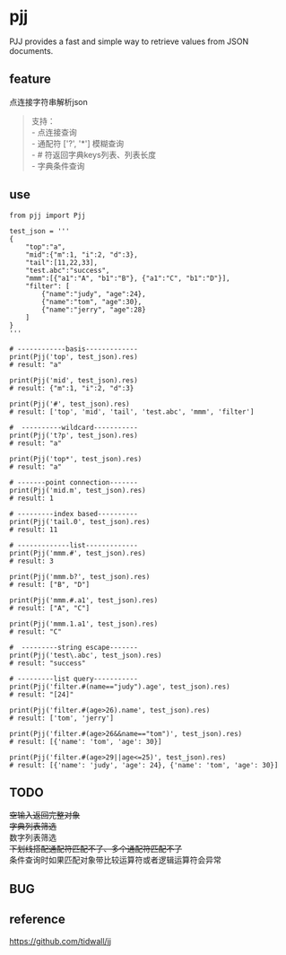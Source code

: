 # pjj
PJJ provides a fast and simple way to retrieve values from JSON documents.
    

## feature
点连接字符串解析json
> 支持：    
>     - 点连接查询     
>     - 通配符 ['?', '*'] 模糊查询      
>     - # 符返回字典keys列表、列表长度      
>     - 字典条件查询     


## use

```
from pjj import Pjj

test_json = '''
{
    "top":"a", 
    "mid":{"m":1, "i":2, "d":3}, 
    "tail":[11,22,33], 
    "test.abc":"success", 
    "mmm":[{"a1":"A", "b1":"B"}, {"a1":"C", "b1":"D"}],
    "filter": [
        {"name":"judy", "age":24},
        {"name":"tom", "age":30},
        {"name":"jerry", "age":28}
    ]
}
''' 

# ------------basis-------------
print(Pjj('top', test_json).res)
# result: "a"

print(Pjj('mid', test_json).res)
# result: {"m":1, "i":2, "d":3}

print(Pjj('#', test_json).res)
# result: ['top', 'mid', 'tail', 'test.abc', 'mmm', 'filter']

#  ----------wildcard-----------
print(Pjj('t?p', test_json).res)
# result: "a"

print(Pjj('top*', test_json).res)
# result: "a"

# -------point connection-------
print(Pjj('mid.m', test_json).res)
# result: 1

# ---------index based----------
print(Pjj('tail.0', test_json).res)
# result: 11

# -------------list-------------
print(Pjj('mmm.#', test_json).res)
# result: 3

print(Pjj('mmm.b?', test_json).res)
# result: ["B", "D"]

print(Pjj('mmm.#.a1', test_json).res)
# result: ["A", "C"]

print(Pjj('mmm.1.a1', test_json).res)
# result: "C"

#  ---------string escape-------
print(Pjj('test\.abc', test_json).res)
# result: "success"

# ---------list query-----------
print(Pjj('filter.#(name=="judy").age', test_json).res)
# result: "[24]"

print(Pjj('filter.#(age>26).name', test_json).res)
# result: ['tom', 'jerry']

print(Pjj('filter.#(age>26&&name=="tom")', test_json).res)
# result: [{'name': 'tom', 'age': 30}]

print(Pjj('filter.#(age>29||age<=25)', test_json).res)
# result: [{'name': 'judy', 'age': 24}, {'name': 'tom', 'age': 30}]
```

## TODO
~~空输入返回完整对象~~    
~~字典列表筛选~~  
数字列表筛选  
~~下划线搭配通配符匹配不了、多个通配符匹配不了~~     
条件查询时如果匹配对象带比较运算符或者逻辑运算符会异常

## BUG

## reference
https://github.com/tidwall/jj

